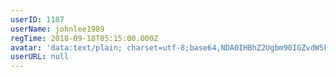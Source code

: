```yaml
---
userID: 1187
userName: johnlee1989
regTime: 2018-09-18T05:15:00.000Z
avatar: 'data:text/plain; charset=utf-8;base64,NDA0IHBhZ2Ugbm90IGZvdW5kCg=='
userURL: null
---
```



